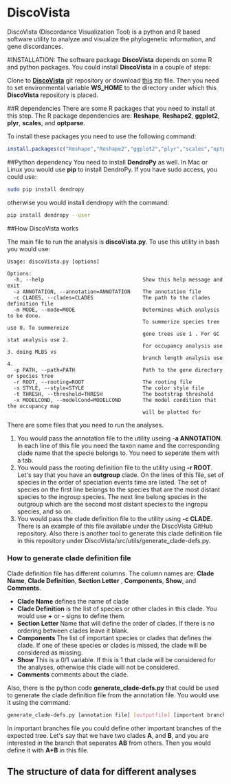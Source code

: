 # DiscoVista

DiscoVista (Discordance Visualization Tool) is a python and R based software utility to analyze and visualize the phylogenetic information, and gene discordances. 

#INSTALLATION:
The software package __DiscoVista__ depends on some R and python packages. You could install __DiscoVista__ in a couple of steps:

Clone to [__DiscoVista__](https://github.com/esayyari/DiscoVista) git repository or download [this](https://github.com/esayyari/DiscoVista/archive/master.zip) zip file.
Then you need to set environmental variable __WS_HOME__ to the directory under which this __DiscoVista__ repository is placed. 

##R dependencies
There are some R packages that you need to install at this step. The R package dependencies are: __Reshape__, __Reshape2__, __ggplot2__, __plyr__, __scales__, and __optparse__.

To install these packages you need to use the following command:

~~~R
install.packages(c("Reshape","Reshape2","ggplot2","plyr","scales","optparse"))
~~~

##Python dependency
You need to install __DendroPy__ as well. In Mac or Linux you would use __pip__ to install DendroPy. If you have sudo access, you could use:

~~~bash
sudo pip install dendropy
~~~

otherwise you would install dendropy with the command:

~~~bash
pip install dendropy --user
~~~

##How DiscoVista works

The main file to run the analysis is __discoVista.py__. To use this utility in bash you would use: 

~~~
Usage: discoVista.py [options]

Options:
  -h, --help            					Show this help message and exit
  -a ANNOTATION, --annotation=ANNOTATION 	The annotation file
  -c CLADES, --clades=CLADES				The path to the clades definition file
  -m MODE, --mode=MODE  					Determines which analysis to be done.
  											To summerize species tree use 0. To summereize 
  											gene trees use 1 . For GC stat analysis use 2. 
  											For occupancy analysis use 3. doing MLBS vs 
  											branch length analysis use 4.
  -p PATH, --path=PATH  					Path to the gene directory or species tree
  -r ROOT, --rooting=ROOT					The rooting file
  -s STYLE, --style=STYLE					The color style file
  -t THRESH, --threshold=THRESH				The bootstrap threshold
  -x MODELCOND, --modelCond=MODELCOND		The model condition that the occupancy map 
  											will be plotted for
~~~ 

There are some files that you need to run the analyses. 

1. You would pass the annotation file to the utility useing **-a ANNOTATION**. In each line of this file you need the taxon name and the corresponding clade name that the specie belongs to. You need to seperate them with a tab. 
2. You would pass the rooting definition file to the utility using **-r ROOT**. Let's say that you have an **outgroup** clade. On the lines of this file, set of species in the order of speciation events time are listed. The set of species on the first line belongs to the species that are the most distant species to the ingroup species. The next line belong species in the outgroup which are the second most distant species to the ingropu species, and so on. 
3. You would pass the clade definition file to the utility using **-c CLADE**. There is an example of this file available under the DiscoVista GitHub repository. Also there is another tool to generate this clade definition file in this repository under DiscoVista/src/utils/generate_clade-defs.py. 

### How to generate clade definition file
Clade definition file has different columns. The column names are: __Clade Name__, __Clade Definition__, __Section Letter__ , __Components__,	__Show__, and	__Comments__.

* __Clade Name__ defines the name of clade
* __Clade Definition__ is the list of species or other clades in this clade. You would use **+** or **-** signs to define them.
* __Section Letter__ Name that will define the order of clades. If there is no ordering between clades leave it blank. 
* __Components__ The list of important species or clades that defines the clade. If one of these species or clades is missed, the clade will be considered as missing.
* __Show__ This is a 0/1 variable. If this is 1 that clade will be considered for the analyses, otherwise this clade will not be considered. 
* __Comments__ comments about the clade.

Also, there is the python code **generate_clade-defs.py** that could be used to generate the clade definition file from the annotation file. You would use it using the command:

~~~bash
generate_clade-defs.py [annotation file] [outputfile] [important branches file]
~~~

In important branches file you could define other important branches of the expected tree. Let's say that we have two clades **A**, and **B**, and you are interested in the branch that seperates **AB** from others. Then you would define it with **A+B** in this file.

## The structure of data for different analyses

